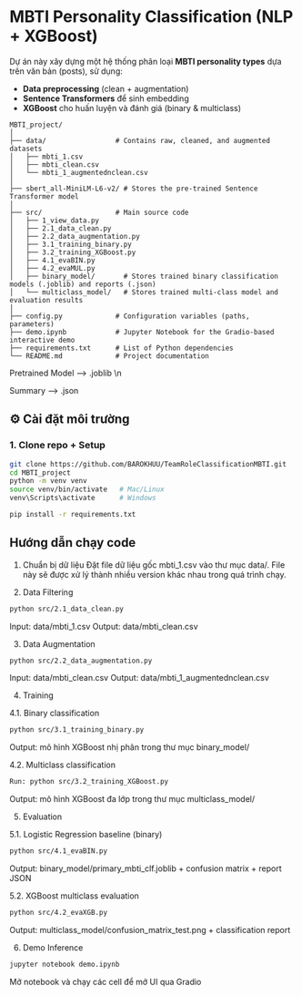 # MBTI Personality Classification (NLP + XGBoost)

Dự án này xây dựng một hệ thống phân loại **MBTI personality types** dựa trên văn bản (posts), sử dụng:
- **Data preprocessing** (clean + augmentation)
- **Sentence Transformers** để sinh embedding
- **XGBoost** cho huấn luyện và đánh giá (binary & multiclass)
```
MBTI_project/
│
├── data/                 # Contains raw, cleaned, and augmented datasets
│   ├── mbti_1.csv
│   ├── mbti_clean.csv
│   └── mbti_1_augmentednclean.csv
│
├── sbert_all-MiniLM-L6-v2/ # Stores the pre-trained Sentence Transformer model
│
├── src/                  # Main source code
│   ├── 1_view_data.py
│   ├── 2.1_data_clean.py
│   ├── 2.2_data_augmentation.py
│   ├── 3.1_training_binary.py
│   ├── 3.2_training_XGBoost.py
│   ├── 4.1_evaBIN.py
│   ├── 4.2_evaMUL.py
│   ├── binary_model/       # Stores trained binary classification models (.joblib) and reports (.json)
│   └── multiclass_model/   # Stores trained multi-class model and evaluation results
│
├── config.py             # Configuration variables (paths, parameters)
├── demo.ipynb            # Jupyter Notebook for the Gradio-based interactive demo
├── requirements.txt      # List of Python dependencies
└── README.md             # Project documentation
```

Pretrained Model --> .joblib \n

Summary --> .json


## ⚙️ Cài đặt môi trường

### 1. Clone repo + Setup
```bash
git clone https://github.com/BAROKHUU/TeamRoleClassificationMBTI.git
cd MBTI_project
python -m venv venv
source venv/bin/activate   # Mac/Linux
venv\Scripts\activate      # Windows

pip install -r requirements.txt
```
## Hướng dẫn chạy code
1. Chuẩn bị dữ liệu
Đặt file dữ liệu gốc mbti_1.csv vào thư mục data/.
File này sẽ được xử lý thành nhiều version khác nhau trong quá trình chạy.


2. Data Filtering
```bash
python src/2.1_data_clean.py
```
Input: data/mbti_1.csv
Output: data/mbti_clean.csv


3. Data Augmentation
```bash
python src/2.2_data_augmentation.py
```
Input: data/mbti_clean.csv
Output: data/mbti_1_augmentednclean.csv


4. Training

4.1. Binary classification
```bash
python src/3.1_training_binary.py
```
Output: mô hình XGBoost nhị phân trong thư mục binary_model/

4.2. Multiclass classification 
```bash
Run: python src/3.2_training_XGBoost.py
```
Output: mô hình XGBoost đa lớp trong thư mục multiclass_model/


5. Evaluation

5.1. Logistic Regression baseline (binary)
```bash
python src/4.1_evaBIN.py
```
Output: binary_model/primary_mbti_clf.joblib + confusion matrix + report JSON

5.2. XGBoost multiclass evaluation
```bash
python src/4.2_evaXGB.py
```
Output: multiclass_model/confusion_matrix_test.png + classification report


6. Demo Inference
```bash
jupyter notebook demo.ipynb
```
Mở notebook và chạy các cell để mở UI qua Gradio 